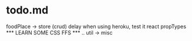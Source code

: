 # todo.md

foodPlace -> store (crud)
delay when using heroku, test it
react propTypes
*** LEARN SOME CSS FFS *** ..
util -> misc
